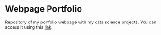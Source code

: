 # Webpage Portfolio

Repository of my portfolio webpage with my data science projects. You can access it using this [link](https://juniorcl.github.io/).